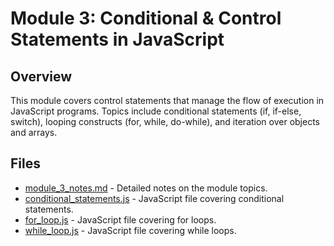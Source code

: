 # Module 3: Conditional & Control Statements in JavaScript

## Overview

This module covers control statements that manage the flow of execution in JavaScript programs. Topics include conditional statements (if, if-else, switch), looping constructs (for, while, do-while), and iteration over objects and arrays.

## Files

- [module_3_notes.md](./module_3_notes.md) - Detailed notes on the module topics.
- [conditional_statements.js](./conditional_statements.js) - JavaScript file covering conditional statements.
- [for_loop.js](./for_loop.js) - JavaScript file covering for loops.
- [while_loop.js](./while_loop.js) - JavaScript file covering while loops.
